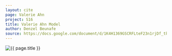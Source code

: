 ```yaml
---
layout: cite
page: Valerie Ahn
project: S16
title: Valerie Ahn Model
author: Denzel Beunafe
source: https://docs.google.com/document/d/1K4H1369GSCRFLteF23n1rjDf_tke8aqb4F7cfBas3RI/edit?usp=sharing
---
```

![{{ page.title }}](/projects/S16/characters/val/Val.png)
